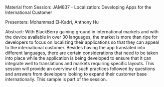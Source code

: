 Material from Session: JAM837 - Localization: Developing Apps for the International Customer

Presenters: Mohammad El-Kadri, Anthony Hu

Abstract: With BlackBerry gaining ground in international markets and with the device available in over 30 languages, the market is more than ripe for developers to focus on localizing their applications so that they can appeal to the international customer. Besides having the app translated into different languages, there are certain considerations that need to be taken into place while the application is being developed to ensure that it can integrate well to translations and markets requiring specific layouts. This session will provide an overview of such practices followed by questions and answers from developers looking to expand their customer base internationally.  This sample is part of the session. 

